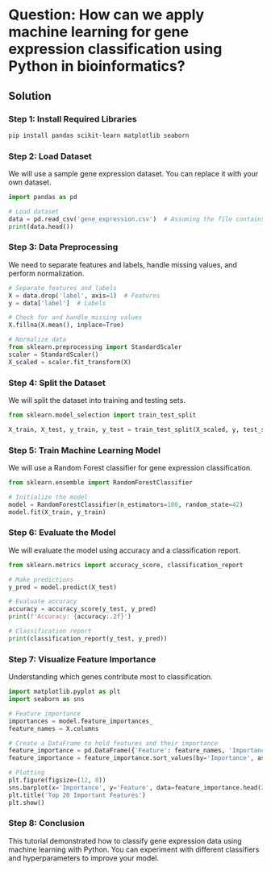 # Question: How can we apply machine learning for gene expression classification using Python in bioinformatics?

## Solution

### Step 1: Install Required Libraries

```bash
pip install pandas scikit-learn matplotlib seaborn
```

### Step 2: Load Dataset

We will use a sample gene expression dataset. You can replace it with your own dataset.

```python
import pandas as pd

# Load dataset
data = pd.read_csv('gene_expression.csv')  # Assuming the file contains gene expression data
print(data.head())
```

### Step 3: Data Preprocessing

We need to separate features and labels, handle missing values, and perform normalization.

```python
# Separate features and labels
X = data.drop('label', axis=1)  # Features
y = data['label']  # Labels

# Check for and handle missing values
X.fillna(X.mean(), inplace=True)

# Normalize data
from sklearn.preprocessing import StandardScaler
scaler = StandardScaler()
X_scaled = scaler.fit_transform(X)
```

### Step 4: Split the Dataset

We will split the dataset into training and testing sets.

```python
from sklearn.model_selection import train_test_split

X_train, X_test, y_train, y_test = train_test_split(X_scaled, y, test_size=0.2, random_state=42, stratify=y)
```

### Step 5: Train Machine Learning Model

We will use a Random Forest classifier for gene expression classification.

```python
from sklearn.ensemble import RandomForestClassifier

# Initialize the model
model = RandomForestClassifier(n_estimators=100, random_state=42)
model.fit(X_train, y_train)
```

### Step 6: Evaluate the Model

We will evaluate the model using accuracy and a classification report.

```python
from sklearn.metrics import accuracy_score, classification_report

# Make predictions
y_pred = model.predict(X_test)

# Evaluate accuracy
accuracy = accuracy_score(y_test, y_pred)
print(f'Accuracy: {accuracy:.2f}')

# Classification report
print(classification_report(y_test, y_pred))
```

### Step 7: Visualize Feature Importance

Understanding which genes contribute most to classification.

```python
import matplotlib.pyplot as plt
import seaborn as sns

# Feature importance
importances = model.feature_importances_
feature_names = X.columns

# Create a DataFrame to hold features and their importance
feature_importance = pd.DataFrame({'Feature': feature_names, 'Importance': importances})
feature_importance = feature_importance.sort_values(by='Importance', ascending=False)

# Plotting
plt.figure(figsize=(12, 8))
sns.barplot(x='Importance', y='Feature', data=feature_importance.head(20))
plt.title('Top 20 Important Features')
plt.show()
```

### Step 8: Conclusion

This tutorial demonstrated how to classify gene expression data using machine learning with Python. You can experiment with different classifiers and hyperparameters to improve your model.